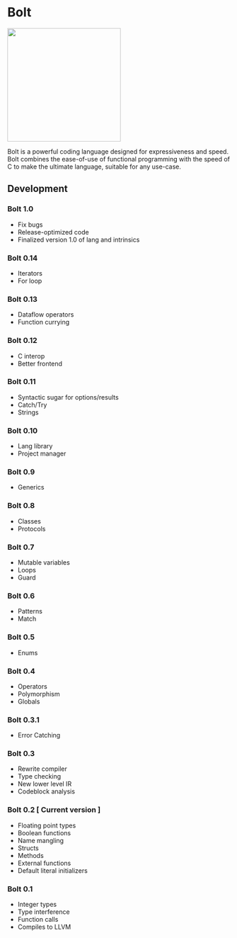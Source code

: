 # Bolt

<img src="https://github.com/pallyj/boltcc/blob/main/assets/logo.svg?raw=true" width="256" height="256"/>

Bolt is a powerful coding language designed for expressiveness and speed. Bolt combines the ease-of-use of functional programming with the speed of C to make the ultimate language, suitable for any use-case.

## Development

### Bolt 1.0

- Fix bugs
- Release-optimized code
- Finalized version 1.0 of lang and intrinsics

### Bolt 0.14

- Iterators
- For loop

### Bolt 0.13

- Dataflow operators
- Function currying

### Bolt 0.12

- C interop
- Better frontend

### Bolt 0.11

- Syntactic sugar for options/results
- Catch/Try
- Strings

### Bolt 0.10

- Lang library
- Project manager

### Bolt 0.9

- Generics

### Bolt 0.8

- Classes
- Protocols

### Bolt 0.7

- Mutable variables
- Loops
- Guard

### Bolt 0.6

- Patterns
- Match

### Bolt 0.5

- Enums

### Bolt 0.4

- Operators
- Polymorphism
- Globals

### Bolt 0.3.1

- Error Catching

### Bolt 0.3

- Rewrite compiler
- Type checking
- New lower level IR
- Codeblock analysis

### Bolt 0.2 [ Current version ]

- Floating point types
- Boolean functions
- Name mangling
- Structs
- Methods
- External functions
- Default literal initializers

### Bolt 0.1

- Integer types
- Type interference
- Function calls
- Compiles to LLVM